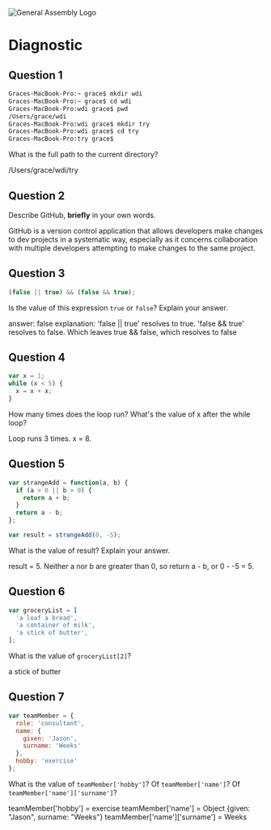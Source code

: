 ![General Assembly Logo](http://i.imgur.com/ke8USTq.png)

# Diagnostic

## Question 1

```sh
Graces-MacBook-Pro:~ grace$ mkdir wdi
Graces-MacBook-Pro:~ grace$ cd wdi
Graces-MacBook-Pro:wdi grace$ pwd
/Users/grace/wdi
Graces-MacBook-Pro:wdi grace$ mkdir try
Graces-MacBook-Pro:wdi grace$ cd try
Graces-MacBook-Pro:try grace$
```

What is the full path to the current directory?

/Users/grace/wdi/try

## Question 2

Describe GitHub, **briefly** in your own words.

GitHub is a version control application that allows developers make changes to dev projects in a systematic way, especially as it concerns collaboration with multiple developers attempting to make changes to the same project.

## Question 3

```js
(false || true) && (false && true);
```

Is the value of this expression `true` or `false`?  Explain your answer.

answer:  false
explanation:  'false || true' resolves to true.  'false && true' resolves to false.  Which leaves true && false, which resolves to false

## Question 4

```js
var x = 1;
while (x < 5) {
  x = x + x;
}
```
How many times does the loop run? What's the value of x after the while loop?

Loop runs 3 times.  x = 8.


## Question 5

```js
var strangeAdd = function(a, b) {
  if (a > 0 || b > 0) {
    return a + b;
  }
  return a - b;
};

var result = strangeAdd(0, -5);
```
What is the value of result? Explain your answer.

result = 5.  Neither a nor b are greater than 0, so return a - b, or 0 - -5 = 5.


## Question 6

```js
var groceryList = [
  'a loaf a bread',
  'a container of milk',
  'a stick of butter',
];
```

What is the value of `groceryList[2]`?

a stick of butter

## Question 7

```js
var teamMember = {
  role: 'consultant',
  name: {
    given: 'Jason',
    surname: 'Weeks'
  },
  hobby: 'exercise'
};
```

What is the value of `teamMember['hobby']`?  Of `teamMember['name']`?  Of
`teamMember['name']['surname']`?

teamMember['hobby'] = exercise
teamMember['name'] = Object {given: "Jason", surname: "Weeks"}
teamMember['name']['surname'] = Weeks
